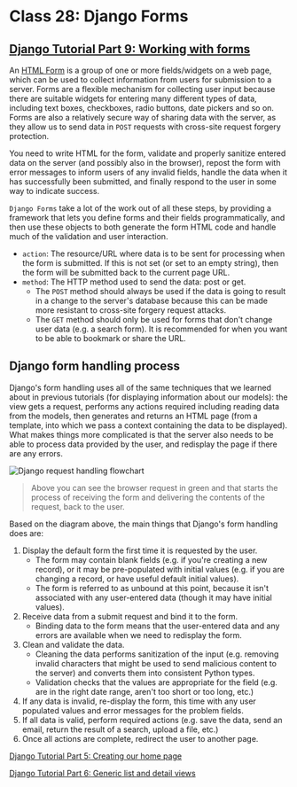 # Class 28: Django Forms

## [Django Tutorial Part 9: Working with forms](https://developer.mozilla.org/en-US/docs/Learn/Server-side/Django/Forms)

An [HTML Form](https://developer.mozilla.org/en-US/docs/Learn/Forms) is a group of one or more fields/widgets on a web page, which can be used to collect information from users for submission to a server. Forms are a flexible mechanism for collecting user input because there are suitable widgets for entering many different types of data, including text boxes, checkboxes, radio buttons, date pickers and so on. Forms are also a relatively secure way of sharing data with the server, as they allow us to send data in `POST` requests with cross-site request forgery protection.

You need to write HTML for the form, validate and properly sanitize entered data on the server (and possibly also in the browser), repost the form with error messages to inform users of any invalid fields, handle the data when it has successfully been submitted, and finally respond to the user in some way to indicate success.

`Django Forms` take a lot of the work out of all these steps, by providing a framework that lets you define forms and their fields programmatically, and then use these objects to both generate the form HTML code and handle much of the validation and user interaction.

- `action`: The resource/URL where data is to be sent for processing when the form is submitted. If this is not set (or set to an empty string), then the form will be submitted back to the current page URL.
- `method`: The HTTP method used to send the data: post or get.
    - The `POST` method should always be used if the data is going to result in a change to the server's database because this can be made more resistant to cross-site forgery request attacks.
    - The `GET` method should only be used for forms that don't change user data (e.g. a search form). It is recommended for when you want to be able to bookmark or share the URL.

## Django form handling process

Django's form handling uses all of the same techniques that we learned about in previous tutorials (for displaying information about our models): the view gets a request, performs any actions required including reading data from the models, then generates and returns an HTML page (from a template, into which we pass a context containing the data to be displayed). What makes things more complicated is that the server also needs to be able to process data provided by the user, and redisplay the page if there are any errors.


![Django request handling flowchart](https://developer.mozilla.org/en-US/docs/Learn/Server-side/Django/Forms/form_handling_-_standard.png)


> Above you can see the browser request in green and that starts the process of receiving the form and delivering the contents of the request, back to the user.

Based on the diagram above, the main things that Django's form handling does are:

1. Display the default form the first time it is requested by the user.
    - The form may contain blank fields (e.g. if you're creating a new record), or it may be pre-populated with initial values (e.g. if you are changing a record, or have useful default initial values).
    - The form is referred to as unbound at this point, because it isn't associated with any user-entered data (though it may have initial values).
1. Receive data from a submit request and bind it to the form.
    - Binding data to the form means that the user-entered data and any errors are available when we need to redisplay the form.
1. Clean and validate the data.
    - Cleaning the data performs sanitization of the input (e.g. removing invalid characters that might be used to send malicious content to the server) and converts them into consistent Python types.
    - Validation checks that the values are appropriate for the field (e.g. are in the right date range, aren't too short or too long, etc.)
1. If any data is invalid, re-display the form, this time with any user populated values and error messages for the problem fields.
1. If all data is valid, perform required actions (e.g. save the data, send an email, return the result of a search, upload a file, etc.)
1. Once all actions are complete, redirect the user to another page.




[Django Tutorial Part 5: Creating our home page](https://developer.mozilla.org/en-US/docs/Learn/Server-side/Django/Home_page)



[Django Tutorial Part 6: Generic list and detail views](https://developer.mozilla.org/en-US/docs/Learn/Server-side/Django/Generic_views)

